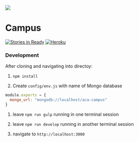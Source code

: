 ![](http://static1.squarespace.com/static/538f3fcde4b05c5fecc7a40e/t/538f48a4e4b00d94e8c253b3/1453396632576/?format=400w)
# Campus
[![Stories in Ready](https://badge.waffle.io/AustinCodingAcademy/aca-campus.png?label=ready&title=Ready)](http://waffle.io/AustinCodingAcademy/aca-campus)
[![Heroku](https://heroku-badge.herokuapp.com/?app=aca-campus)](http://aca-campus.herokuapp.com)

### Development

After cloning and navigating into directoy:

1. `npm install`

1. Create `config/env.js` with name of Mongo database
  ```javascript
  module.exports = {
    mongo_url: "mongodb://localhost/aca-campus"
  }
  ```
  
1. leave `npm run gulp` running in one terminal session

1. leave `npm run develop` running in another terminal session

1. navigate to `http://localhost:3000`
